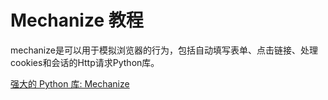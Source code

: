 # Mechanize 教程

<show-structure depth="3"/>

mechanize是可以用于模拟浏览器的行为，包括自动填写表单、点击链接、处理cookies和会话的Http请求Python库。

<seealso>
<category ref="ref_docs">
    <a href="https://mp.weixin.qq.com/s/dL1WeFPRUFzr17quMFdYFQ">强大的 Python 库: Mechanize</a>
</category>
<category ref="ref_github">
</category>
<category ref="ref_issues">
</category>
<category ref="ref_hf">
</category>
<category ref="ref_ms">
</category>
</seealso>

